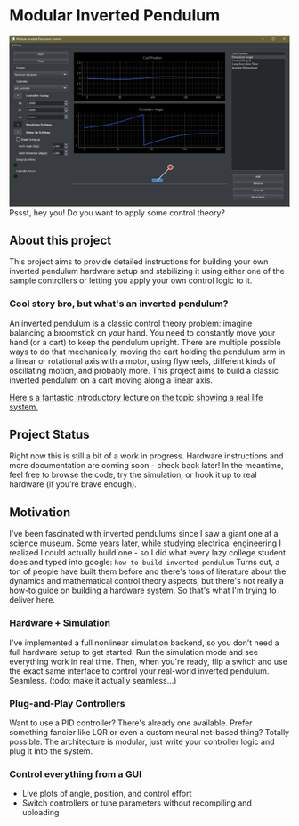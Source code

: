 # Modular Inverted Pendulum
![This is a screenshot of the application main window.](https://github.com/t-bieber/Modular-Inverted-Pendulum/blob/main/images/screenshot_1.png)
Pssst, hey you! Do you want to apply some control theory?

## About this project
This project aims to provide detailed instructions for building your own inverted pendulum hardware setup and stabilizing it using either one of the sample controllers or letting you apply your own control logic to it.
### Cool story bro, but what's an inverted pendulum?
An inverted pendulum is a classic control theory problem: imagine balancing a broomstick on your hand. You need to constantly move your hand (or a cart) to keep the pendulum upright. There are multiple possible ways to do that mechanically, moving the cart holding the pendulum arm in a linear or rotational axis with a motor, using flywheels,  different kinds of oscillating motion, and probably more.
This project aims to build a classic inverted pendulum on a cart moving along a linear axis. 

[Here's a fantastic introductory lecture on the topic showing a real life system.](https://www.youtube.com/watch?v=D3bblng-Kcc)

## Project Status
Right now this is still a bit of a work in progress. Hardware instructions and more documentation are coming soon - check back later!
In the meantime, feel free to browse the code, try the simulation, or hook it up to real hardware (if you’re brave enough).


## Motivation

I've been fascinated with inverted pendulums since I saw a giant one at a science museum. Some years later, while studying electrical engineering I realized I could actually build one - so I did what every lazy college student does and typed into google: `how to build inverted pendulum`
Turns out, a ton of people have built them before and there's tons of literature about the dynamics and mathematical control theory aspects, but there's not really a how-to guide on building a hardware system. So that's what I'm trying to deliver here.

### Hardware + Simulation 
I've implemented a full nonlinear simulation backend, so you don’t need a full hardware setup to get started. Run the simulation mode and see everything work in real time. Then, when you're ready, flip a switch and use the exact same interface to control your real-world inverted pendulum. Seamless.
(todo: make it actually seamless...)

### Plug-and-Play Controllers
Want to use a PID controller? There's already one available. Prefer something fancier like LQR or even a custom neural net-based thing? Totally possible. The architecture is modular, just write your controller logic and plug it into the system.

### Control everything from a GUI
- Live plots of angle, position, and control effort
- Switch controllers or tune parameters without recompiling and uploading
